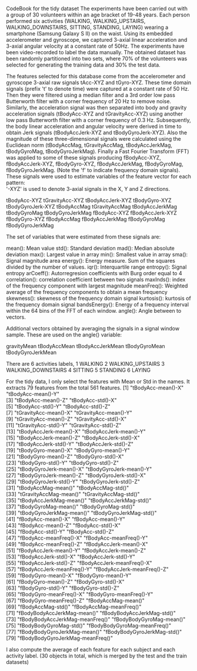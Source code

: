 CodeBook for the tidy dataset
The experiments have been carried out with a group of 30 volunteers within an age bracket of 19-48 years. 
Each person performed six activities (WALKING, WALKING_UPSTAIRS, WALKING_DOWNSTAIRS, SITTING, STANDING, LAYING) wearing a smartphone (Samsung Galaxy S II) on the waist. 
Using its embedded accelerometer and gyroscope, we captured 3-axial linear acceleration and 3-axial angular velocity at a constant rate of 50Hz. 
The experiments have been video-recorded to label the data manually. The obtained dataset has been randomly partitioned into two sets, where 70% of the volunteers was selected for generating the training data and 30% the test data. 

The features selected for this database come from the accelerometer and gyroscope 3-axial raw signals tAcc-XYZ and tGyro-XYZ. 
These time domain signals (prefix 't' to denote time) were captured at a constant rate of 50 Hz. 
Then they were filtered using a median filter and a 3rd order low pass Butterworth filter with a corner frequency of 20 Hz to remove noise. 
Similarly, the acceleration signal was then separated into body and gravity acceleration signals (tBodyAcc-XYZ and tGravityAcc-XYZ) using another low pass Butterworth filter with a corner frequency of 0.3 Hz. 
Subsequently, the body linear acceleration and angular velocity were derived in time to obtain Jerk signals (tBodyAccJerk-XYZ and tBodyGyroJerk-XYZ). 
Also the magnitude of these three-dimensional signals were calculated using the Euclidean norm (tBodyAccMag, tGravityAccMag, tBodyAccJerkMag, tBodyGyroMag, tBodyGyroJerkMag). 
Finally a Fast Fourier Transform (FFT) was applied to some of these signals producing fBodyAcc-XYZ, fBodyAccJerk-XYZ, fBodyGyro-XYZ, fBodyAccJerkMag, fBodyGyroMag, fBodyGyroJerkMag. 
(Note the 'f' to indicate frequency domain signals). 
These signals were used to estimate variables of the feature vector for each pattern:  
'-XYZ' is used to denote 3-axial signals in the X, Y and Z directions.

tBodyAcc-XYZ
tGravityAcc-XYZ
tBodyAccJerk-XYZ
tBodyGyro-XYZ
tBodyGyroJerk-XYZ
tBodyAccMag
tGravityAccMag
tBodyAccJerkMag
tBodyGyroMag
tBodyGyroJerkMag
fBodyAcc-XYZ
fBodyAccJerk-XYZ
fBodyGyro-XYZ
fBodyAccMag
fBodyAccJerkMag
fBodyGyroMag
fBodyGyroJerkMag

The set of variables that were estimated from these signals are: 

mean(): Mean value
std(): Standard deviation
mad(): Median absolute deviation 
max(): Largest value in array
min(): Smallest value in array
sma(): Signal magnitude area
energy(): Energy measure. Sum of the squares divided by the number of values. 
iqr(): Interquartile range 
entropy(): Signal entropy
arCoeff(): Autorregresion coefficients with Burg order equal to 4
correlation(): correlation coefficient between two signals
maxInds(): index of the frequency component with largest magnitude
meanFreq(): Weighted average of the frequency components to obtain a mean frequency
skewness(): skewness of the frequency domain signal 
kurtosis(): kurtosis of the frequency domain signal 
bandsEnergy(): Energy of a frequency interval within the 64 bins of the FFT of each window.
angle(): Angle between to vectors.

Additional vectors obtained by averaging the signals in a signal window sample. These are used on the angle() variable:

gravityMean
tBodyAccMean
tBodyAccJerkMean
tBodyGyroMean
tBodyGyroJerkMean

There are 6 activities labels, 
1 WALKING
2 WALKING_UPSTAIRS
3 WALKING_DOWNSTAIRS
4 SITTING
5 STANDING
6 LAYING

For the tidy data, I only select the features with Mean or Std in the names. It extracts 79 features from the total 561 features.
 [1] "tBodyAcc-mean()-X"               "tBodyAcc-mean()-Y"              
 [3] "tBodyAcc-mean()-Z"               "tBodyAcc-std()-X"               
 [5] "tBodyAcc-std()-Y"                "tBodyAcc-std()-Z"               
 [7] "tGravityAcc-mean()-X"            "tGravityAcc-mean()-Y"           
 [9] "tGravityAcc-mean()-Z"            "tGravityAcc-std()-X"            
[11] "tGravityAcc-std()-Y"             "tGravityAcc-std()-Z"            
[13] "tBodyAccJerk-mean()-X"           "tBodyAccJerk-mean()-Y"          
[15] "tBodyAccJerk-mean()-Z"           "tBodyAccJerk-std()-X"           
[17] "tBodyAccJerk-std()-Y"            "tBodyAccJerk-std()-Z"           
[19] "tBodyGyro-mean()-X"              "tBodyGyro-mean()-Y"             
[21] "tBodyGyro-mean()-Z"              "tBodyGyro-std()-X"              
[23] "tBodyGyro-std()-Y"               "tBodyGyro-std()-Z"              
[25] "tBodyGyroJerk-mean()-X"          "tBodyGyroJerk-mean()-Y"         
[27] "tBodyGyroJerk-mean()-Z"          "tBodyGyroJerk-std()-X"          
[29] "tBodyGyroJerk-std()-Y"           "tBodyGyroJerk-std()-Z"          
[31] "tBodyAccMag-mean()"              "tBodyAccMag-std()"              
[33] "tGravityAccMag-mean()"           "tGravityAccMag-std()"           
[35] "tBodyAccJerkMag-mean()"          "tBodyAccJerkMag-std()"          
[37] "tBodyGyroMag-mean()"             "tBodyGyroMag-std()"             
[39] "tBodyGyroJerkMag-mean()"         "tBodyGyroJerkMag-std()"         
[41] "fBodyAcc-mean()-X"               "fBodyAcc-mean()-Y"              
[43] "fBodyAcc-mean()-Z"               "fBodyAcc-std()-X"               
[45] "fBodyAcc-std()-Y"                "fBodyAcc-std()-Z"               
[47] "fBodyAcc-meanFreq()-X"           "fBodyAcc-meanFreq()-Y"          
[49] "fBodyAcc-meanFreq()-Z"           "fBodyAccJerk-mean()-X"          
[51] "fBodyAccJerk-mean()-Y"           "fBodyAccJerk-mean()-Z"          
[53] "fBodyAccJerk-std()-X"            "fBodyAccJerk-std()-Y"           
[55] "fBodyAccJerk-std()-Z"            "fBodyAccJerk-meanFreq()-X"      
[57] "fBodyAccJerk-meanFreq()-Y"       "fBodyAccJerk-meanFreq()-Z"      
[59] "fBodyGyro-mean()-X"              "fBodyGyro-mean()-Y"             
[61] "fBodyGyro-mean()-Z"              "fBodyGyro-std()-X"              
[63] "fBodyGyro-std()-Y"               "fBodyGyro-std()-Z"              
[65] "fBodyGyro-meanFreq()-X"          "fBodyGyro-meanFreq()-Y"         
[67] "fBodyGyro-meanFreq()-Z"          "fBodyAccMag-mean()"             
[69] "fBodyAccMag-std()"               "fBodyAccMag-meanFreq()"         
[71] "fBodyBodyAccJerkMag-mean()"      "fBodyBodyAccJerkMag-std()"      
[73] "fBodyBodyAccJerkMag-meanFreq()"  "fBodyBodyGyroMag-mean()"        
[75] "fBodyBodyGyroMag-std()"          "fBodyBodyGyroMag-meanFreq()"    
[77] "fBodyBodyGyroJerkMag-mean()"     "fBodyBodyGyroJerkMag-std()"     
[79] "fBodyBodyGyroJerkMag-meanFreq()"

I also compute the average of each feature for each subject and each activity label. (30 objects in total, which is merged by the test and the train datasets)
